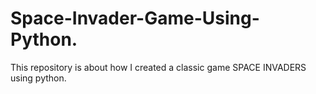 # Space-Invader-Game-Using-Python.
This repository is about how I created a classic game SPACE INVADERS using python.
